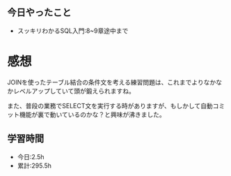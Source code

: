 ## 今日やったこと
- スッキリわかるSQL入門:8~9章途中まで
 
# 感想
JOINを使ったテーブル結合の条件文を考える練習問題は、これまでよりなかなかレベルアップしていて頭が鍛えられますね。

また、普段の業務でSELECT文を実行する時がありますが、もしかして自動コミット機能が裏で動いているのかな？と興味が沸きました。

## 学習時間
- 今日:2.5h
- 累計:295.5h
